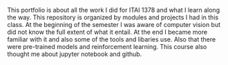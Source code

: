 This portfolio is about all the work I did for ITAI 1378 and what I learn along the way.
This repository is organized by modules and projects I had in this class.
At the beginning of the semester I was aware of computer vision but did not know the full extent of what it entail. At the end I became more familiar with it and also some of the tools and libaries use. Also that there were pre-trained models and reinforcement learning. This course also thought me about jupyter notebook and github.
